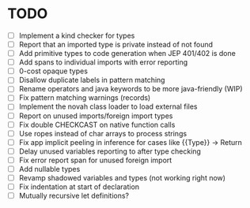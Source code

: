 # TODO

- [ ] Implement a kind checker for types
- [ ] Report that an imported type is private instead of not found
- [ ] Add primitive types to code generation when JEP 401/402 is done
- [ ] Add spans to individual imports with error reporting
- [ ] 0-cost opaque types
- [ ] Disallow duplicate labels in pattern matching
- [ ] Rename operators and java keywords to be more java-friendly (WIP)
- [ ] Fix pattern matching warnings (records)
- [ ] Implement the novah class loader to load external files
- [ ] Report on unused imports/foreign import types
- [ ] Fix double CHECKCAST on native function calls
- [ ] Use ropes instead of char arrays to process strings
- [ ] Fix app implicit peeling in inference for cases like {{Type}} -> Return
- [ ] Delay unused variables reporting to after type checking
- [ ] Fix error report span for unused foreign import
- [ ] Add nullable types
- [ ] Revamp shadowed variables and types (not working right now)
- [ ] Fix indentation at start of declaration
- [ ] Mutually recursive let definitions?